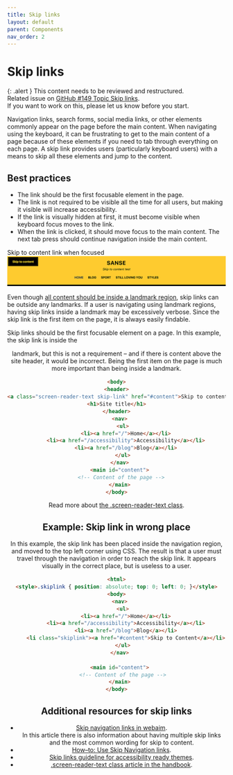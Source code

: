 ```yaml
---
title: Skip links
layout: default
parent: Components
nav_order: 2
---
```


# Skip links

{: .alert }
This content needs to be reviewed and restructured.  
Related issue on [GitHub #149 Topic Skip links](https://github.com/wpaccessibility/wp-a11y-docs/issues/149).  
If you want to work on this, please let us know before you start.

Navigation links, search forms, social media links, or other elements commonly appear on the page before the main content. When navigating using the keyboard, it can be frustrating to get to the main content of a page because of these elements if you need to tab through everything on each page. A skip link provides users (particularly keyboard users) with a means to skip all these elements and jump to the content.

## Best practices

- The link should be the first focusable element in the page.
- The link is not required to be visible all the time for all users, but making it visible will increase accessibility.
- If the link is visually hidden at first, it must become visible when keyboard focus moves to the link.
- When the link is clicked, it should move focus to the main content. The next tab press should continue navigation inside the main content.

Skip to content link when focused
![Skip to content link](/assets/images/skip-link.png)

Even though [all content should be inside a landmark region](https://make.wordpress.org/accessibility/handbook/best-practices/markup/aria-landmarks/), skip links can be outside any landmarks. If a user is navigating using landmark regions, having skip links inside a landmark may be excessively verbose. Since the skip link is the first item on the page, it is always easily findable.

Skip links should be the first focusable element on a page. In this example, the skip link is inside the <header> landmark, but this is not a requirement – and if there is content above the site header, it would be incorrect. Being the first item on the page is much more important than being inside a landmark.

```html
<body>
<header>
<a class="screen-reader-text skip-link" href="#content">Skip to content</a>
<h1>Site title</h1>
</header>
  <nav>
    <ul>
      <li><a href="/">Home</a></li>
      <li><a href="/accessibility">Accessibility</a></li>
      <li><a href="/blog">Blog</a></li>
    </ul>
  </nav>
  <main id="content">
    <!-- Content of the page --> 
  </main>
</body>
```

Read more about [the .screen-reader-text class](https://make.wordpress.org/accessibility/handbook/best-practices/markup/the-css-class-screen-reader-text/).

## Example: Skip link in wrong place

In this example, the skip link has been placed inside the navigation region, and moved to the top left corner using CSS. The result is that a user must travel through the navigation in order to reach the skip link. It appears visually in the correct place, but is useless to a user.

```html
<html>
<style>.skiplink { position: absolute; top: 0; left: 0; }</style>
<body>
  <nav>
    <ul>
      <li><a href="/">Home</a></li>
      <li><a href="/accessibility">Accessibility</a></li>
      <li><a href="/blog">Blog</a></li>
      <li class="skiplink"><a href="#content">Skip to Content</a></li>
    </ul>
  </nav>

  <main id="content">
    <!-- Content of the page -->
  </main>
</body>
```

## Additional resources for skip links

- [Skip navigation links in webaim](https://webaim.org/techniques/skipnav/).  
  In this article there is also information about having multiple skip links and the most common wording for skip to content.
- [How–to: Use Skip Navigation links](https://www.a11yproject.com/posts/2013-05-11-skip-nav-links/).
- [Skip links guideline for accessibility ready themes](https://make.wordpress.org/themes/handbook/review/accessibility/required/#skip-links%E2%80%9D).
- [.screen-reader-text class article in the handbook](https://make.wordpress.org/accessibility/handbook/best-practices/markup/the-css-class-screen-reader-text/).
